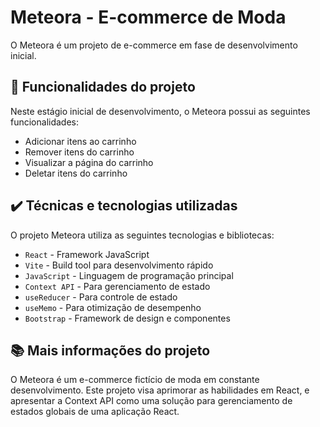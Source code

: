 # Meteora - E-commerce de Moda

O Meteora é um projeto de e-commerce em fase de desenvolvimento inicial. 

## 🔨 Funcionalidades do projeto

Neste estágio inicial de desenvolvimento, o Meteora possui as seguintes funcionalidades:

- Adicionar itens ao carrinho
- Remover itens do carrinho
- Visualizar a página do carrinho
- Deletar itens do carrinho


## ✔️ Técnicas e tecnologias utilizadas

O projeto Meteora utiliza as seguintes tecnologias e bibliotecas:

- `React` - Framework JavaScript
- `Vite` - Build tool para desenvolvimento rápido
- `JavaScript` - Linguagem de programação principal
- `Context API` - Para gerenciamento de estado
- `useReducer` - Para controle de estado
- `useMemo` - Para otimização de desempenho
- `Bootstrap` - Framework de design e componentes

## 📚 Mais informações do projeto

O Meteora é um e-commerce fictício de moda em constante desenvolvimento. Este projeto visa aprimorar as habilidades em React, e apresentar a Context API como uma solução para gerenciamento de estados globais de uma aplicação React.